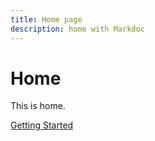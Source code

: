 ```yaml
---
title: Home page
description: home with Markdoc
---
```


# Home

This is home.

[Getting Started](/docs/getting-started)